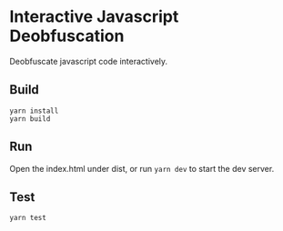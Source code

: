 # Interactive Javascript Deobfuscation

Deobfuscate javascript code interactively.

## Build

```
yarn install
yarn build
```

## Run

Open the index.html under dist, or run `yarn dev` to start the dev server.

## Test

```
yarn test
```
